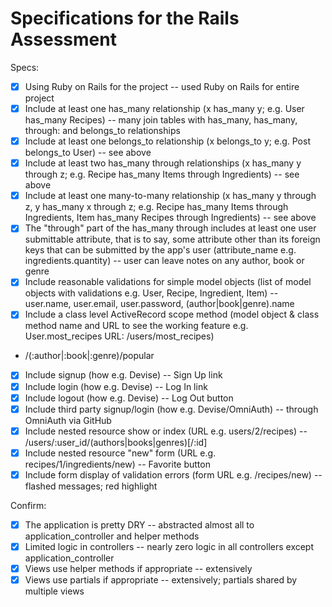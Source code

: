 # Specifications for the Rails Assessment

Specs:
- [x] Using Ruby on Rails for the project
-- used Ruby on Rails for entire project
- [x] Include at least one has_many relationship (x has_many y; e.g. User has_many Recipes) 
-- many join tables with has_many, has_many, through: and belongs_to relationships
- [x] Include at least one belongs_to relationship (x belongs_to y; e.g. Post belongs_to User)
-- see above
- [x] Include at least two has_many through relationships (x has_many y through z; e.g. Recipe has_many Items through Ingredients)
-- see above
- [x] Include at least one many-to-many relationship (x has_many y through z, y has_many x through z; e.g. Recipe has_many Items through Ingredients, Item has_many Recipes through Ingredients)
-- see above
- [x] The "through" part of the has_many through includes at least one user submittable attribute, that is to say, some attribute other than its foreign keys that can be submitted by the app's user (attribute_name e.g. ingredients.quantity)
-- user can leave notes on any author, book or genre
- [x] Include reasonable validations for simple model objects (list of model objects with validations e.g. User, Recipe, Ingredient, Item)
-- user.name, user.email, user.password, (author|book|genre).name
- [x] Include a class level ActiveRecord scope method (model object & class method name and URL to see the working feature e.g. User.most_recipes URL: /users/most_recipes)
- /(:author|:book|:genre)/popular
- [x] Include signup (how e.g. Devise)
-- Sign Up link
- [x] Include login (how e.g. Devise)
-- Log In link
- [x] Include logout (how e.g. Devise)
-- Log Out button
- [x] Include third party signup/login (how e.g. Devise/OmniAuth)
-- through OmniAuth via GitHub
- [x] Include nested resource show or index (URL e.g. users/2/recipes)
-- /users/:user_id/(authors|books|genres)[/:id]
- [x] Include nested resource "new" form (URL e.g. recipes/1/ingredients/new)
-- Favorite button
- [x] Include form display of validation errors (form URL e.g. /recipes/new)
-- flashed messages; red highlight

Confirm:
- [x] The application is pretty DRY
-- abstracted almost all to application_controller and helper methods
- [x] Limited logic in controllers
-- nearly zero logic in all controllers except application_controller
- [x] Views use helper methods if appropriate
-- extensively
- [x] Views use partials if appropriate
-- extensively; partials shared by multiple views
